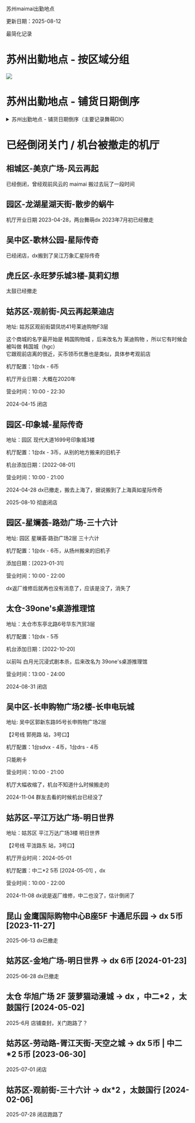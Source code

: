 苏州maimai出勤地点

更新日期：2025-08-12

最简化记录

# 苏州出勤地点 - 按区域分组

![](苏州出勤地点-latest.png)

# 苏州出勤地点 - 铺货日期倒序

<details> <summary>苏州出勤地点 - 铺货日期倒序（主要记录舞萌DX）</summary>

只记录个大概，机厅、机台、币数有变化，并不准确

```text

吴中区 海星生活广场 玖号玩家 → dx 未开业 [2025-08-11]

姑苏区 观前街 风云再起 → dx增加一台撤走wacca [2025-08-09]

昆山 碧乐时光 3F 酷玩e族 → dx 可能是从别的地方搬过来的旧dx [2025-08-02]

- 吴江区 新湖广场 3F 卡通尼乐园 → 太鼓国行 5币 [2025-7月]

太仓 上海东路 万达广场 2F 宝贝王 → dx 4币 [2025-07-21]

昆山 青阳万达 3F 星河奇迹 → dx*2 4币[2025-07-15]

张家港 万达广场 3F 星贝尼家庭娱乐中心 → dx [2025-05-25]

相城区 永金广场 B1 玖号玩家动漫城 → dx 6币[2025-05-12]

常熟 昆承湖丰茂里 3F 酷乐空间 → dx 3币 [2025-5月初？]

昆山 九方购物中心 3F 星际传奇 → 旧dx 5币，从泰州来的 [2025-04-30]

相城区 天虹 3F 真快活 → dx*2（一新一旧，旧的那台从北京来的）、太鼓国行 [2025-04-18]

张家港 万达广场 2F 大玩家 → dx（二手旧机子）[2025-3月初]

姑苏区 观前街 风云再起 → dx增加一台（从西安搬过来的旧机子）[2025-03-05]

园区 龙湖星湖天街 3F 童年搭档 → dx 5币 [2025-02-22]

昆山 天虹 3F 宝贝王家庭中心 → dx [2025-01-22]

常熟 印象城 3F 菲游乐 → 旧机厅，新增dx [2025-01-15]

姑苏区 劳动路 胥江天街 3F 童年搭档 → dx 3币 [2024-12-24]

吴江区 盛泽镇 天虹购物中心 2F 星城战记 → dx | 中二*2	[2024-12-22]

相城区 复悦荟 2F 奇米尔电玩娱乐城 → dx [2024-12-02]

相城区 龙湖天街 3F 乐维尼超乐场 → dx*2 相城天街9月28日开业 [2024-09-28]

相城区 龙湖天街 4F 自游星空超级游乐汇  → dx，舞立方秀 相城天街9月28日开业 [2024-09-28]

昆山 花桥中骏世界城 卡通尼乐园 → 太鼓国行 [2024-9月]

吴江区 盛泽镇 碧桂园凤凰荟购物中心 2F 怪兽家庭娱乐中心 → 太鼓国行 6币 [2024-9月]

吴中区 尹山湖歌林公园 三十六计电玩城 → 1台dx，20240912

昆山 吾悦广场 2F 天空之城 → 旧机厅，20240813 到了台dx，5币

吴中区 永旺梦乐城 3F 三十六计电玩城 → 1台dx，2台中二，1台太鼓国行 [2024-8月初]开业

虎丘区 绿宝广场 3F 汤姆熊欢乐世界 → 太鼓国行 旧机厅，新进了个太鼓

昆山 景王东路 阅荟商业广场 3F 全球玩家电玩城 → dx [2024-07-15]

吴中区 万达广场 3F 兔子团电玩世界 → dx ，中二*2 [2024-07-10]

园区 永旺梦乐城 真快活 [2024-06-01]，第二台dx [2024-08-19]

张家港-吾悅广场-2F-城市英雄 → dx 5币 | 太鼓国行 8币 [2024-5月中旬]

太仓 华旭广场 2F 菠萝猫动漫城 → dx ，中二*2 ，太鼓国行 [2024-05-02]

姑苏区 平江万达广场 明日世界 [2024-05-01]，开了几天后 关了两个多月，[2024-07-19]再次开业，[2024-11-08] 机台已撤走

姑苏区 观前街 三十六计 → dx*2 6币→4币→6币 ，太鼓国行 12币 [2024-02-06]

园区 星斓荟·路劲广场 三十六计 → dx 6币 [2024-01-31] ，机台已撤走

【机台已撤走】姑苏区 金地广场 明日世界 → dx 6币 [2024-01-23]

园区 苏州中心北区 第一回合 → dx 6/8币，太鼓国行 8/10币，中二*2 6/8币 [2024-01-19]

园区 龙湖星湖天街 天空之城 → dx 3币 [2024-1月初]

【太鼓】吴中区 太湖中心MALL 卡通尼乐园 → 太鼓国行 8币 [2023-12月底]

昆山 金鹰国际购物中心B座5F 卡通尼乐园 → dx 5币 [2023-11-27]

常熟 万达广场2楼 桂满园 → dx 5币 [2023-11-20]

虎丘区 塔园路 狮山天街 4楼 明日世界 → 中二*2 6币 [2023-10月] | dx 6币 [2023-10-28]

【机台已撤走】虎丘区 永旺梦乐城 3楼 莫莉幻想苏州高新永旺梦乐城店 → 太鼓国行 10币 [2023-9月初]

常熟 方塔步行街 奈斯家庭娱乐中心(方塔街店) → dx 4币 | 中二*2 6币［2023-08-05］

虎丘区 永旺梦乐城 真快活 → dx*2 6币［2023-07-14］

常熟 琴湖溪里二期 引力矩阵 dx*2 4币［2023-06-30]，中二*2 4币 [2023-09-30]

姑苏区 劳动路 胥江天街 天空之城 → dx 3币 | 中二🐧*2 4币 ［2023-06-30］

吴江区 万宝财富商业广场 环游家族 → dx 非会员5/会员4币 ［2023-06-16］

昆山 经开区万达广场 星际梦想城 → dx 3币 [2023-04-28]

张家港 金茂览秀城 星际传奇 → dx 3币 [2022年底]

【机台已撤走】吴中区 长申购物广场 4楼 → sdvx 4币 drs 4币

太仓 39one's桌游推理馆（以前叫 白月光沉浸式剧本杀） → dx 5币 [2022-10-20]

吴中区 木渎影视城 兔子团都市乐园 → dx*2 4币 [20220912] | 中二 6币 [2023-04-17]（中二已经寄了）

【机台已撤走】园区 印象城 星际传奇 → dx 3币 [2022-08-01] 旧机子，机子出厂日期大概在2021-06-18

太仓 大玩家苏州太仓万达店 → dx 3币 [2022-01-12]

张家港 萌多拉都市幻想 → dx 4币 [2021年年底？]

相城区 汤姆熊欢乐世界（大悦春风里）→ dx 5币 [2021-11-10]

张家港 杨舍镇吾悅 NATAKIDS → dx 4币 [时间在卡通尼与大悦汤姆熊之间，2021年9-11月]

常熟 卡通尼苏州常熟永旺店 → dx 5币 [2021年9月？]

姑苏区 石路 天虹 星悦蓝海欢乐园 → dx 3币 [2021-08-21]

园区 苏州中心 南区6楼 第一回合 → dx 会员4币/非会员5币→会员6币/非会员8币 [2021年1月底]

【已闭店】姑苏区 风云再起莱迪店（也叫hgc，韩国城）→ dx 6币 [2020年]

昆山 万象汇 3楼 星际传奇 → dx 4币 [2019年底]

姑苏区 风云再起观前店 → dx 6币 [2019年底] | 旧框 3币3曲 | wacca 6币 | 太鼓 | 舞立方
```

</details>



# 已经倒闭关门 / 机台被撤走的机厅

## 相城区-美京广场-风云再起

已经倒闭，曾经观前风云的 maimai 搬过去玩了一段时间

## 园区-龙湖星湖天街-散步的蜗牛

机厅开业日期 2023-04-28，两台舞萌dx 2023年7月初已经撤走

## 吴中区-歌林公园-星际传奇

已经闭店，dx搬到了吴江万象汇星际传奇

## 虎丘区-永旺梦乐城3楼-莫莉幻想

太鼓已经撤走

## 姑苏区-观前街-风云再起莱迪店

地址: 姑苏区观前街碧凤坊41号莱迪购物F3层

这个商城的名字最开始是 韩国购物城 ，后来改名为 莱迪购物 ，所以它有时候会被叫做 韩国城（hgc）<br />
它跟观前店离的很近，买币领币优惠也是类似，具体参考观前店

机厅配置：1台dx - 6币

机厅开业日期：大概在2020年

营业时间：10:00 - 22:30

2024-04-15 闭店

## 园区-印象城-星际传奇

地址：园区 现代大道1699号印象城3楼

机厅配置：1台dx - 3币，从别的地方搬来的旧机子

机台添加日期：[2022-08-01]

营业时间：10:00 - 21:00

2024-04-28 dx已撤走，搬去上海了，据说搬到了上海真如星际传奇

2025-08-10 彻底闭店

## 园区-星斓荟-路劲广场-三十六计

地址: 园区 星斓荟·路劲广场2层 三十六计

机厅配置：1台dx - 6币，从扬州搬来的旧机子

添加日期：[2023-01-31]

营业时间：10:00 - 22:00

dx返厂维修后就再也没有消息了，应该是没了，消失了

## 太仓-39one's桌游推理馆

地址：太仓市东亭北路6号华东汽贸3层

机厅配置：1台dx - 5币

机台添加日期：[2022-10-20]

以前叫 白月光沉浸式剧本杀，后来改名为 39one's桌游推理馆

营业时间：13:00 - 24:00

2024-08-31 闭店

## 吴中区-长申购物广场2楼-长申电玩城

地址: 吴中区郭新东路95号长申购物广场2层

【2号线 郭苑路 站，3号口】

机厅配置：1台sdvx - 4币，1台drs - 4币

只能刷卡

营业时间：10:00 - 21:00

机厅大幅收缩了，机台不知道什么时候搬走的

2024-11-04 群友去看的时候机台已经没了

## 姑苏区-平江万达广场-明日世界

地址：姑苏区 平江万达广场3楼 明日世界

【2号线 平泷路东 站，3号口】

机厅开业时间：2024-05-01

机厅配置：中二*2 5币 [2024-05-01] ，dx

营业时间：10:00 - 22:00

2024-11-08 dx说是返厂维修，中二也没了，估计倒闭了

## 昆山 金鹰国际购物中心B座5F 卡通尼乐园 → dx 5币 [2023-11-27]

2025-06-13 dx已撤走

## 姑苏区-金地广场-明日世界 → dx 6币 [2024-01-23]

2025-06-28 dx已撤走

## 太仓 华旭广场 2F 菠萝猫动漫城 → dx ，中二*2 ，太鼓国行 [2024-05-02]

2025-6月 店铺查封，关门跑路了？

## 姑苏区-劳动路-胥江天街-天空之城 → dx 5币 | 中二*2 5币 [2023-06-30]

2025-07-01 闭店

## 姑苏区-观前街-三十六计 → dx*2 ，太鼓国行 [2024-02-06]

2025-07-28 闭店跑路了